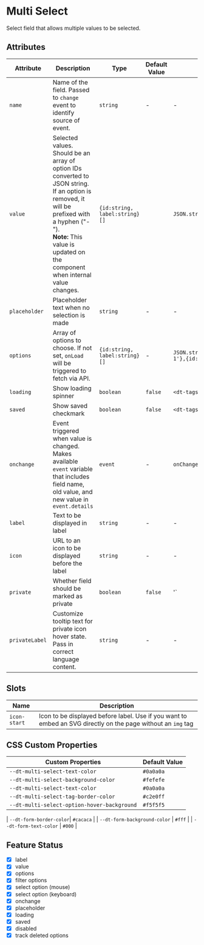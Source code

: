 # Multi Select

Select field that allows multiple values to be selected.

## Attributes

| Attribute      | Description                                                                                                                                                                                                                      | Type                          | Default Value | Example Value                                                           |
| -------------- | -------------------------------------------------------------------------------------------------------------------------------------------------------------------------------------------------------------------------------- | ----------------------------- | ------------- | ----------------------------------------------------------------------- |
| `name`         | Name of the field. Passed to `change` event to identify source of event.                                                                                                                                                         | `string`                      | -             | -                                                                       |
| `value`        | Selected values. Should be an array of option IDs converted to JSON string. If an option is removed, it will be prefixed with a hyphen ("-"). <br> **Note:** This value is updated on the component when internal value changes. | `{id:string, label:string}[]` |               | `JSON.stringify(['1','2'])`                                             |
| `placeholder`  | Placeholder text when no selection is made                                                                                                                                                                                       | `string`                      | -             | -                                                                       |
| `options`      | Array of options to choose. If not set, `onLoad` will be triggered to fetch via API.                                                                                                                                             | `{id:string, label:string}[]` | -             | `JSON.stringify([{id:'1',label:'Option 1'},{id:'2',label:'Option 2'}])` |
| `loading`      | Show loading spinner                                                                                                                                                                                                             | `boolean`                     | `false`       | `<dt-tags loading>`                                                     |
| `saved`        | Show saved checkmark                                                                                                                                                                                                             | `boolean`                     | `false`       | `<dt-tags saved>`                                                       |
| `onchange`     | Event triggered when value is changed. Makes available `event` variable that includes field name, old value, and new value in `event.details`                                                                                    | `event`                       | -             | `onChange(event)`                                                       |
| `label`        | Text to be displayed in label                                                                                                                                                                                                    | `string`                      | -             | -                                                                       |
| `icon`         | URL to an icon to be displayed before the label                                                                                                                                                                                  | `string`                      | -             | -                                                                       |
| `private`      | Whether field should be marked as private                                                                                                                                                                                        | `boolean`                     | `false`       | '<dt-label private>`                                                    |
| `privateLabel` | Customize tooltip text for private icon hover state. Pass in correct language content.                                                                                                                                           | `string`                      | -             | -                                                                       |

## Slots

| Name         | Description                                                                                                  |
| ------------ | ------------------------------------------------------------------------------------------------------------ |
| `icon-start` | Icon to be displayed before label. Use if you want to embed an SVG directly on the page without an `img` tag |

## CSS Custom Properties

| Custom Properties                           | Default Value |
| ------------------------------------------- | ------------- |
| `--dt-multi-select-text-color`              | `#0a0a0a`     |
| `--dt-multi-select-background-color`        | `#fefefe`     |
| `--dt-multi-select-text-color`              | `#0a0a0a`     |
| `--dt-multi-select-tag-border-color`        | `#c2e0ff`     |
| `--dt-multi-select-option-hover-background` | `#f5f5f5`     |

| `--dt-form-border-color`| `#cacaca` |
| `--dt-form-background-color` | `#fff` |
| `--dt-form-text-color` | `#000` |

## Feature Status

- [x] label
- [x] value
- [x] options
- [x] filter options
- [x] select option (mouse)
- [x] select option (keyboard)
- [x] onchange
- [x] placeholder
- [x] loading
- [x] saved
- [x] disabled
- [x] track deleted options
